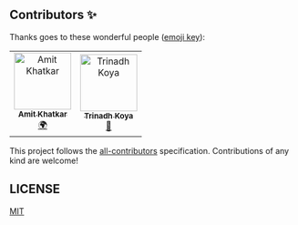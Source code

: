 
## Contributors ✨

Thanks goes to these wonderful people ([emoji key](https://allcontributors.org/docs/en/emoji-key)):

<!-- ALL-CONTRIBUTORS-LIST:START - Do not remove or modify this section -->
<!-- prettier-ignore -->
<table>
 
  <tr>
    <td align="center"><a href="https://github.com/Amit-khatkar"><img src="https://avatars0.githubusercontent.com/u/16208872?s=460&v=4" width="100px;" alt="Amit Khatkar"/><br /><sub><b>Amit Khatkar</b></sub></a><br /><a href="#translation-robertlluberes" title="Translation">🌍</a></td>
    <td align="center"><a href="https://github.com/trinadhkoya"><img src="https://avatars1.githubusercontent.com/u/9527766?s=460&v=4" width="100px;" alt="Trinadh Koya"/><br /><sub><b>Trinadh Koya</b></sub></a><br /><a href="https://github.com/all-contributors/all-contributors/commits?author=Jameskmonger" title="Documentation">📖</a></td>
  </tr>
 
  

</table>

<!-- ALL-CONTRIBUTORS-LIST:END -->

This project follows the [all-contributors](https://allcontributors.org) specification.
Contributions of any kind are welcome!

## LICENSE

[MIT](LICENSE)
